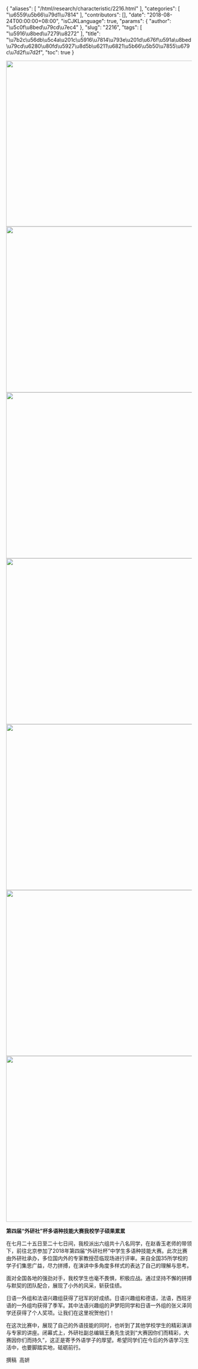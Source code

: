 {
    "aliases": [
        "/html/research/characteristic/2216.html"
    ],
    "categories": [
        "\u6559\u5b66\u79d1\u7814"
    ],
    "contributors": [],
    "date": "2018-08-24T00:00:00+08:00",
    "isCJKLanguage": true,
    "params": {
        "author": "\u5c0f\u8bed\u79cd\u7ec4"
    },
    "slug": "2216",
    "tags": [
        "\u5916\u8bed\u7279\u8272"
    ],
    "title": "\u7b2c\u56db\u5c4a\u201c\u5916\u7814\u793e\u201d\u676f\u591a\u8bed\u79cd\u6280\u80fd\u5927\u8d5b\u6211\u6821\u5b66\u5b50\u7855\u679c\u7d2f\u7d2f",
    "toc": true
}


<img
    src="https://cdn.tfls.online/mirror/full/409d6e91a7350b08ad7cadb2c2aca427e3ef7727.jpg"
    style="display:block;margin-left:auto;margin-right:auto;"
    decoding="async"
    fetchpriority="auto"
    loading="lazy"
    height="450"
    width="600"
/>
<img
    src="https://cdn.tfls.online/mirror/full/aa22aaa849913fd9c487cb9a515c6d37fa03ef13.jpg"
    style="display:block;margin-left:auto;margin-right:auto;"
    decoding="async"
    fetchpriority="auto"
    loading="lazy"
    height="450"
    width="600"
/>
<img
    src="https://cdn.tfls.online/mirror/full/372c3af25d5bee895c0503f726b7bb31f5566914.jpg"
    style="display:block;margin-left:auto;margin-right:auto;"
    decoding="async"
    fetchpriority="auto"
    loading="lazy"
    height="450"
    width="600"
/>
<img
    src="https://cdn.tfls.online/mirror/full/56ee1b85cf072ea68a06c346a4368d5689da743f.jpg"
    style="display:block;margin-left:auto;margin-right:auto;"
    decoding="async"
    fetchpriority="auto"
    loading="lazy"
    height="450"
    width="600"
/>
<img
    src="https://cdn.tfls.online/mirror/full/2ffd91c4ad91be7da568e77d18dfff5c4b51906e.jpg"
    style="display:block;margin-left:auto;margin-right:auto;"
    decoding="async"
    fetchpriority="auto"
    loading="lazy"
    height="450"
    width="600"
/>
<img
    src="https://cdn.tfls.online/mirror/full/17585cb70f1dffc789986fc834ec995ea191ff53.jpg"
    style="display:block;margin-left:auto;margin-right:auto;"
    decoding="async"
    fetchpriority="auto"
    loading="lazy"
    height="450"
    width="600"
/>
<img
    src="https://cdn.tfls.online/mirror/full/0e30110eb4afe7563635355e44e2f02e94284ac9.jpg"
    style="display:block;margin-left:auto;margin-right:auto;"
    decoding="async"
    fetchpriority="auto"
    loading="lazy"
    height="450"
    width="600"
/>




  





**第四届“外研社”杯多语种技能大赛我校学子硕果累累**




在七月二十五日至二十七日间，我校派出六组共十八名同学，在赵香玉老师的带领下，前往北京参加了2018年第四届“外研社杯”中学生多语种技能大赛。此次比赛由外研社承办，多位国内外的专家教授莅临现场进行评审。来自全国35所学校的学子们集思广益，尽力拼搏，在演讲中多角度多样式的表达了自己的理解与思考。




面对全国各地的强劲对手，我校学生也毫不畏惧，积极应战。通过坚持不懈的拼搏与默契的团队配合，展现了小外的风采，斩获佳绩。




日语一外组和法语兴趣组获得了冠军的好成绩。日语兴趣组和德语，法语，西班牙语的一外组均获得了季军。其中法语兴趣组的尹梦阳同学和日语一外组的张义泽同学还获得了个人奖项。让我们在这里祝贺他们！




在这次比赛中，展现了自己的外语技能的同时，也听到了其他学校学生的精彩演讲与专家的讲座。闭幕式上，外研社副总编辑王勇先生说到“大赛因你们而精彩，大赛因你们而持久”，这正是寄予外语学子的厚望。希望同学们在今后的外语学习生活中，也要脚踏实地，砥砺前行。




  











撰稿  高妍
























  



